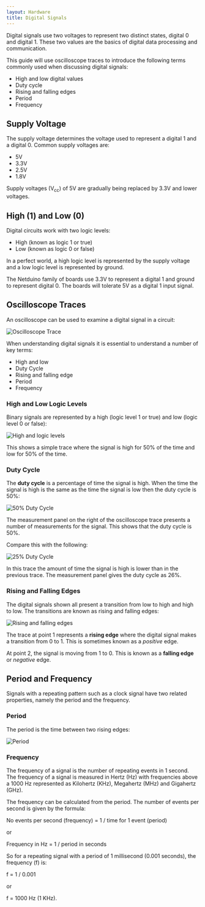 ```yaml
---
layout: Hardware
title: Digital Signals
---
```


Digital signals use two voltages to represent two distinct states, digital 0 and digital 1.  These two values are the basics of digital data processing and communication.

This guide will use oscilloscope traces to introduce the following terms commonly used when discussing digital signals:

* High and low digital values
* Duty cycle
* Rising and falling edges
* Period
* Frequency

## Supply Voltage

The supply voltage determines the voltage used to represent a digital 1 and a digital 0.  Common supply voltages are:

* 5V
* 3.3V
* 2.5V
* 1.8V

Supply voltages (V<sub>cc</sub>) of 5V are gradually being replaced by 3.3V and lower voltages.

## High (1) and Low (0)

Digital circuits work with two logic levels:

* High (known as logic 1 or true)
* Low (known as logic 0 or false)

In a perfect world, a high logic level is represented by the supply voltage and a low logic level is represented by ground.

The Netduino family of boards use 3.3V to represent a digital 1 and ground to represent digital 0.  The boards will tolerate 5V as a digital 1 input signal.

## Oscilloscope Traces

An oscilloscope can be used to examine a digital signal in a circuit:

![Oscilloscope Trace](SquareWave.png)

When understanding digital signals it is essential to understand a number of key terms:

* High and low
* Duty Cycle
* Rising and falling edge
* Period
* Frequency

### High and Low Logic Levels

Binary signals are represented by a high (logic level 1 or true) and low (logic level 0 or false):

![High and logic levels](HighAndLow.png)

This shows a simple trace where the signal is high for 50% of the time and low for 50% of the time.

### Duty Cycle

The **duty cycle** is a percentage of time the signal is high.  When the time the signal is high is the same as the time the signal is low then the duty cycle is 50%:

![50% Duty Cycle](DutyCycle50Percent.png)

The measurement panel on the right of the oscilloscope trace presents a number of measurements for the signal.  This shows that the duty cycle is 50%.

Compare this with the following:

![25% Duty Cycle](DutyCycle25Percent.png)

In this trace the amount of time the signal is high is lower than in the previous trace.  The measurement panel gives the duty cycle as 26%.

### Rising and Falling Edges

The digital signals shown all present a transition from low to high and high to low.  The transitions are known as rising and falling edges:

![Rising and falling edges](RisingAndFallingEdges.png)

The trace at point 1 represents a **rising edge** where the digital signal makes a transition from 0 to 1.  This is sometimes known as a _positive_ edge.

At point 2, the signal is moving from 1 to 0.  This is known as a **falling edge** or _negative_ edge.

## Period and Frequency

Signals with a repeating pattern such as a clock signal have two related properties, namely the period and the frequency.

### Period

The period is the time between two rising edges:

![Period](Period.png)

### Frequency

The frequency of a signal is the number of repeating events in 1 second.  The frequency of a signal is measured in Hertz (Hz) with frequencies above a 1000 Hz represented as Kilohertz (KHz), Megahertz (MHz) and Gigahertz (GHz).

The frequency can be calculated from the period.  The number of events per second is given by the formula:

No events per second (frequency) = 1 / time for 1 event (period)

or

Frequency in Hz = 1 / period in seconds

So for a repeating signal with a period of 1 millisecond (0.001 seconds), the frequency (f) is:

f = 1 / 0.001

or

f = 1000 Hz (1 KHz).
